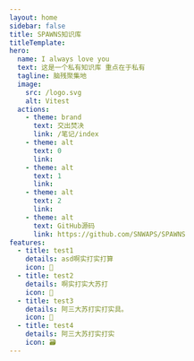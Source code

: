 ```yaml
---
layout: home
sidebar: false
title: SPAWNS知识库
titleTemplate:
hero:
  name: I always love you
  text: 这是一个私有知识库 重点在于私有
  tagline: 脑残聚集地
  image:
    src: /logo.svg
    alt: Vitest
  actions:
    - theme: brand
      text: 交出焚决
      link: /笔记/index
    - theme: alt
      text: 0
      link:
    - theme: alt
      text: 1
      link:
    - theme: alt
      text: 2
      link:
    - theme: alt
      text: GitHub源码
      link: https://github.com/SNWAPS/SPAWNS
features:
  - title: test1
    details: asd啊实打实打算
    icon: 🌈
  - title: test2
    details: 啊实打实大苏打
    icon: 📃
  - title: test3
    details: 阿三大苏打实打实具。
    icon: 🚀
  - title: test4
    details: 阿三大苏打实打实
    icon: 🗃
---
```


<HomePage />
